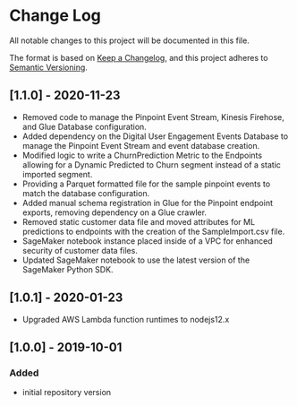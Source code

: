 # Change Log
All notable changes to this project will be documented in this file.

The format is based on [Keep a Changelog](https://keepachangelog.com/en/1.0.0/),
and this project adheres to [Semantic Versioning](https://semver.org/spec/v2.0.0.html).

## [1.1.0] - 2020-11-23
- Removed code to manage the Pinpoint Event Stream, Kinesis Firehose, and Glue Database configuration.
- Added dependency on the Digital User Engagement Events Database to manage the Pinpoint Event Stream and event database creation.
- Modified logic to  write a ChurnPrediction Metric to the Endpoints allowing for a  Dynamic Predicted to Churn segment instead of a static  imported segment.
- Providing a Parquet formatted file for the sample pinpoint events to match the database configuration.
- Added manual schema registration in Glue for the Pinpoint endpoint exports, removing dependency on a Glue crawler.
- Removed static customer data file and moved attributes for ML predictions to endpoints with the creation of the SampleImport.csv file.
- SageMaker notebook instance placed inside of a VPC for enhanced security of customer data files.
- Updated SageMaker notebook to use the latest version of the SageMaker Python SDK.

## [1.0.1] - 2020-01-23
- Upgraded AWS Lambda function runtimes to nodejs12.x

## [1.0.0] - 2019-10-01
### Added
- initial repository version
